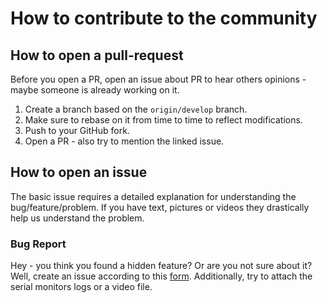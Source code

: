 # How to contribute to the community

## How to open a pull-request

Before you open a PR, open an issue about PR to hear others opinions - maybe someone is already working on it.

1. Create a branch based on the `origin/develop` branch.
2. Make sure to rebase on it from time to time to reflect modifications.
3. Push to your GitHub fork.
4. Open a PR - also try to mention the linked issue.

## How to open an issue

The basic issue requires a detailed explanation for understanding the bug/feature/problem. 
If you have text, pictures or videos they drastically help us understand the problem.

### Bug Report

Hey - you think you found a hidden feature? Or are you not sure about it? Well, create an issue according to this [form](https://github.com/Open-Smartwatch/open-smartwatch-os/issues/new?assignees=&labels=&template=bug_report.md&title=). Additionally, try to attach the serial monitors logs or a video file.
